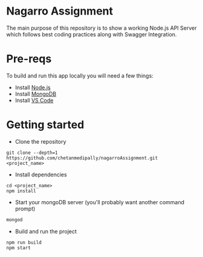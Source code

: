 # Nagarro Assignment

The main purpose of this repository is to show a working Node.js API Server which follows best coding practices along with Swagger Integration.

# Pre-reqs

To build and run this app locally you will need a few things:

- Install [Node.js](https://nodejs.org/en/)
- Install [MongoDB](https://docs.mongodb.com/manual/installation/)
- Install [VS Code](https://code.visualstudio.com/)

# Getting started

- Clone the repository

```
git clone --depth=1 https://github.com/chetanmedipally/nagarroAssignment.git <project_name>
```

- Install dependencies

```
cd <project_name>
npm install
```

- Start your mongoDB server (you'll probably want another command prompt)

```bash
mongod
```

- Build and run the project

```
npm run build
npm start
```
